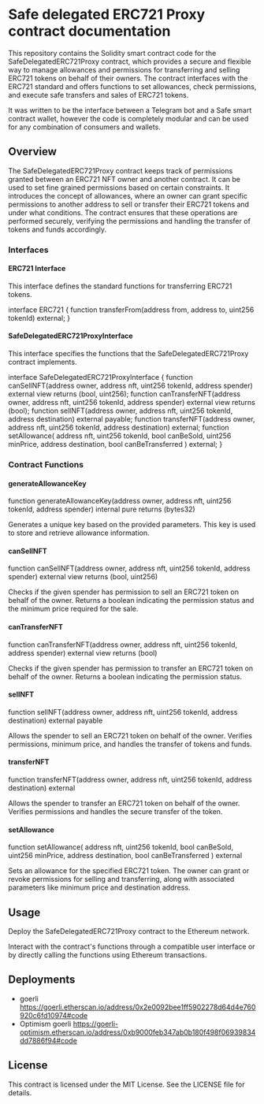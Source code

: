 # Safe delegated ERC721 Proxy contract documentation

This repository contains the Solidity smart contract code for the SafeDelegatedERC721Proxy contract, which provides a secure and flexible way to manage allowances and permissions for transferring and selling ERC721 tokens on behalf of their owners. The contract interfaces with the ERC721 standard and offers functions to set allowances, check permissions, and execute safe transfers and sales of ERC721 tokens.

It was written to be the interface between a Telegram bot and a Safe smart contract wallet, however the code is completely modular and can be used for any combination of consumers and wallets.

## Overview

The SafeDelegatedERC721Proxy contract keeps track of permissions granted between an ERC721 NFT owner and another contract. It can be used to set fine grained permissions based on certain constraints. It introduces the concept of allowances, where an owner can grant specific permissions to another address to sell or transfer their ERC721 tokens and under what conditions. The contract ensures that these operations are performed securely, verifying the permissions and handling the transfer of tokens and funds accordingly.

### Interfaces

#### ERC721 Interface
This interface defines the standard functions for transferring ERC721 tokens.

interface ERC721 {
    function transferFrom(address from, address to, uint256 tokenId) external;
}
#### SafeDelegatedERC721ProxyInterface
This interface specifies the functions that the SafeDelegatedERC721Proxy contract implements.

interface SafeDelegatedERC721ProxyInterface {
    function canSellNFT(address owner, address nft, uint256 tokenId, address spender) external view returns (bool, uint256);
    function canTransferNFT(address owner, address nft, uint256 tokenId, address spender) external view returns (bool);
    function sellNFT(address owner, address nft, uint256 tokenId, address destination) external payable;
    function transferNFT(address owner, address nft, uint256 tokenId, address destination) external;
    function setAllowance(
        address nft,
        uint256 tokenId,
        bool canBeSold,
        uint256 minPrice,
        address destination,
        bool canBeTransferred
    ) external;
}

### Contract Functions

#### generateAllowanceKey

function generateAllowanceKey(address owner, address nft, uint256 tokenId, address spender) internal pure returns (bytes32)

Generates a unique key based on the provided parameters. This key is used to store and retrieve allowance information.

#### canSellNFT

function canSellNFT(address owner, address nft, uint256 tokenId, address spender) external view returns (bool, uint256)

Checks if the given spender has permission to sell an ERC721 token on behalf of the owner. Returns a boolean indicating the permission status and the minimum price required for the sale.

#### canTransferNFT

function canTransferNFT(address owner, address nft, uint256 tokenId, address spender) external view returns (bool)

Checks if the given spender has permission to transfer an ERC721 token on behalf of the owner. Returns a boolean indicating the permission status.

#### sellNFT

function sellNFT(address owner, address nft, uint256 tokenId, address destination) external payable

Allows the spender to sell an ERC721 token on behalf of the owner. Verifies permissions, minimum price, and handles the transfer of tokens and funds.

#### transferNFT

function transferNFT(address owner, address nft, uint256 tokenId, address destination) external

Allows the spender to transfer an ERC721 token on behalf of the owner. Verifies permissions and handles the secure transfer of the token.

#### setAllowance

function setAllowance(
    address nft,
    uint256 tokenId,
    bool canBeSold,
    uint256 minPrice,
    address destination,
    bool canBeTransferred
) external

Sets an allowance for the specified ERC721 token. The owner can grant or revoke permissions for selling and transferring, along with associated parameters like minimum price and destination address.

## Usage

Deploy the SafeDelegatedERC721Proxy contract to the Ethereum network.

Interact with the contract's functions through a compatible user interface or by directly calling the functions using Ethereum transactions.

## Deployments

* goerli https://goerli.etherscan.io/address/0x2e0092bee1ff5902278d64d4e760920c6fd10974#code
* Optimism goerli https://goerli-optimism.etherscan.io/address/0xb9000feb347ab0b180f498f06939834dd7886f94#code

## License
This contract is licensed under the MIT License. See the LICENSE file for details.
